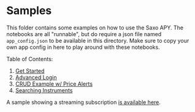 # Samples

This folder contains some examples on how to use the Saxo APY. The notebooks are all "runnable", but do require a json file named `app_config.json` to be available in this directory. Make sure to copy your own app config in here to play around with these notebooks.

Table of Contents:

1. [Get Started](./01_get_started.ipynb)
2. [Advanced Login](./02_advanced_login.ipynb)
3. [CRUD Example w/ Price Alerts](./03_price_alerts_crud.ipynb)
4. [Searching Instruments](./04_instrument_search.ipynb)

A sample showing a streaming subscription [is available here](./streaming_sample.py).